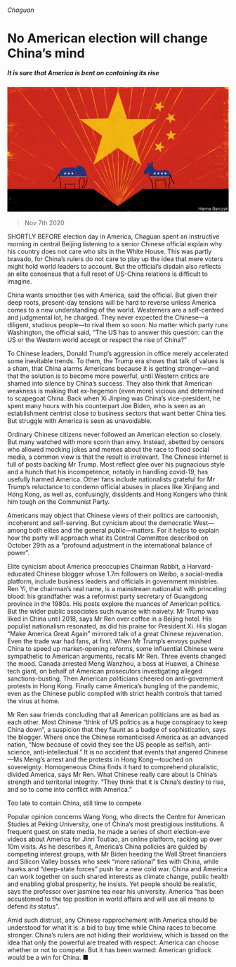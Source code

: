 ###### Chaguan

# No American election will change China’s mind 

##### It is sure that America is bent on containing its rise 

![image](images/20201107_cnd000.jpg) 

> Nov 7th 2020 

SHORTLY BEFORE election day in America, Chaguan spent an instructive morning in central Beijing listening to a senior Chinese official explain why his country does not care who sits in the White House. This was partly bravado, for China’s rulers do not care to play up the idea that mere voters might hold world leaders to account. But the official’s disdain also reflects an elite consensus that a full reset of US-China relations is difficult to imagine.

China wants smoother ties with America, said the official. But given their deep roots, present-day tensions will be hard to reverse unless America comes to a new understanding of the world. Westerners are a self-centred and judgmental lot, he charged. They never expected the Chinese—a diligent, studious people—to rival them so soon. No matter which party runs Washington, the official said, “The US has to answer this question: can the US or the Western world accept or respect the rise of China?”


To Chinese leaders, Donald Trump’s aggression in office merely accelerated some inevitable trends. To them, the Trump era shows that talk of values is a sham, that China alarms Americans because it is getting stronger—and that the solution is to become more powerful, until Western critics are shamed into silence by China’s success. They also think that American weakness is making that ex-hegemon (even more) vicious and determined to scapegoat China. Back when Xi Jinping was China’s vice-president, he spent many hours with his counterpart Joe Biden, who is seen as an establishment centrist close to business sectors that want better China ties. But struggle with America is seen as unavoidable.

Ordinary Chinese citizens never followed an American election so closely. But many watched with more scorn than envy. Instead, abetted by censors who allowed mocking jokes and memes about the race to flood social media, a common view is that the result is irrelevant. The Chinese internet is full of posts backing Mr Trump. Most reflect glee over his pugnacious style and a hunch that his incompetence, notably in handling covid-19, has usefully harmed America. Other fans include nationalists grateful for Mr Trump’s reluctance to condemn official abuses in places like Xinjiang and Hong Kong, as well as, confusingly, dissidents and Hong Kongers who think him tough on the Communist Party.

Americans may object that Chinese views of their politics are cartoonish, incoherent and self-serving. But cynicism about the democratic West—among both elites and the general public—matters. For it helps to explain how the party will approach what its Central Committee described on October 29th as a “profound adjustment in the international balance of power”.

Elite cynicism about America preoccupies Chairman Rabbit, a Harvard-educated Chinese blogger whose 1.7m followers on Weibo, a social-media platform, include business leaders and officials in government ministries. Ren Yi, the chairman’s real name, is a mainstream nationalist with princeling blood: his grandfather was a reformist party secretary of Guangdong province in the 1980s. His posts explore the nuances of American politics. But the wider public associates such nuance with naivety. Mr Trump was liked in China until 2018, says Mr Ren over coffee in a Beijing hotel. His populist nationalism resonated, as did his praise for President Xi. His slogan “Make America Great Again” mirrored talk of a great Chinese rejuvenation. Even the trade war had fans, at first. When Mr Trump’s envoys pushed China to speed up market-opening reforms, some influential Chinese were sympathetic to American arguments, recalls Mr Ren. Three events changed the mood. Canada arrested Meng Wanzhou, a boss at Huawei, a Chinese tech giant, on behalf of American prosecutors investigating alleged sanctions-busting. Then American politicians cheered on anti-government protests in Hong Kong. Finally came America’s bungling of the pandemic, even as the Chinese public complied with strict health controls that tamed the virus at home.

Mr Ren saw friends concluding that all American politicians are as bad as each other. Most Chinese “think of US politics as a huge conspiracy to keep China down”, a suspicion that they flaunt as a badge of sophistication, says the blogger. Where once the Chinese romanticised America as an advanced nation, “Now because of covid they see the US people as selfish, anti-science, anti-intellectual.” It is no accident that events that angered Chinese—Ms Meng’s arrest and the protests in Hong Kong—touched on sovereignty. Homogeneous China finds it hard to comprehend pluralistic, divided America, says Mr Ren. What Chinese really care about is China’s strength and territorial integrity. “They think that it is China’s destiny to rise, and so to come into conflict with America.”

Too late to contain China, still time to compete

Popular opinion concerns Wang Yong, who directs the Centre for American Studies at Peking University, one of China’s most prestigious institutions. A frequent guest on state media, he made a series of short election-eve videos about America for Jinri Toutiao, an online platform, racking up over 10m visits. As he describes it, America’s China policies are guided by competing interest groups, with Mr Biden heeding the Wall Street financiers and Silicon Valley bosses who seek “more rational” ties with China, while hawks and “deep-state forces” push for a new cold war. China and America can work together on such shared interests as climate change, public health and enabling global prosperity, he insists. Yet people should be realistic, says the professor over jasmine tea near his university. America “has been accustomed to the top position in world affairs and will use all means to defend its status”.

Amid such distrust, any Chinese rapprochement with America should be understood for what it is: a bid to buy time while China races to become stronger. China’s rulers are not hiding their worldview, which is based on the idea that only the powerful are treated with respect. America can choose whether or not to compete. But it has been warned: American gridlock would be a win for China. ■

